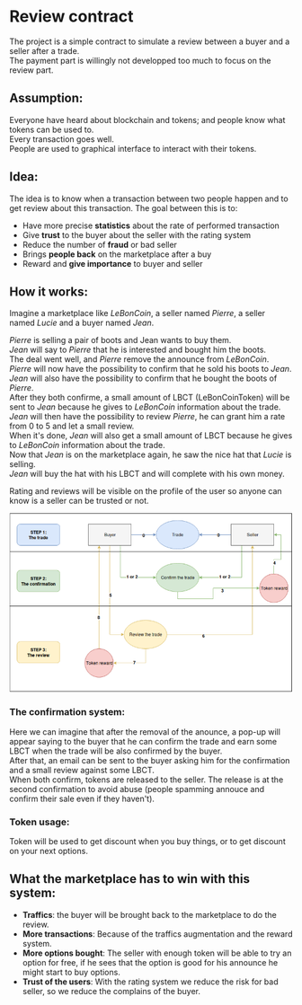 # Review contract

The project is a simple contract to simulate a review between a buyer and a seller after a trade.<br />
The payment part is willingly not developped too much to focus on the review part.<br />

## Assumption:

Everyone have heard about blockchain and tokens; and people know what tokens can be used to.<br />
Every transaction goes well.<br />
People are used to graphical interface to interact with their tokens.

## Idea:

The idea is to know when a transaction between two people happen and to get review about this transaction.
The goal between this is to:
- Have more precise **statistics** about the rate of performed transaction
- Give **trust** to the buyer about the seller with the rating system
- Reduce the number of **fraud** or bad seller
- Brings **people back** on the marketplace after a buy
- Reward and **give importance** to buyer and seller

## How it works:

Imagine a marketplace like *LeBonCoin*, a seller named *Pierre*, a seller named *Lucie* and a buyer named *Jean*.

*Pierre* is selling a pair of boots and Jean wants to buy them.<br />
*Jean* will say to *Pierre* that he is interested and bought him the boots.<br />
The deal went well, and *Pierre* remove the announce from *LeBonCoin*.<br />
*Pierre* will now have the possibility to confirm that he sold his boots to *Jean*.<br />
*Jean* will also have the possibility to confirm that he bought the boots of *Pierre*.<br />
After they both confirme, a small amount of LBCT (LeBonCoinToken) will be sent to *Jean* because he gives to *LeBonCoin* information about the trade.<br />
*Jean* will then have the possibility to review *Pierre*, he can grant him a rate from 0 to 5 and let a small review.<br />
When it's done, *Jean* will also get a small amount of LBCT because he gives to *LeBonCoin* information about the trade.<br />
Now that *Jean* is on the marketplace again, he saw the nice hat that *Lucie* is selling.<br />
*Jean* will buy the hat with his LBCT and will complete with his own money.<br />

Rating and reviews will be visible on the profile of the user so anyone can know is a seller can be trusted or not.

![Alt text](images/Review_contract_diagram.png?raw=true "Diagram")

### The confirmation system:

Here we can imagine that after the removal of the anounce, a pop-up will appear saying to the buyer that he can confirm the trade and earn some LBCT when the trade will be also confirmed by the buyer.<br />
After that, an email can be sent to the buyer asking him for the confirmation and a small review against some LBCT.<br />
When both confirm, tokens are released to the seller. The release is at the second confirmation to avoid abuse (people spamming annouce and confirm their sale even if they haven't).<br />

### Token usage:

Token will be used to get discount when you buy things, or to get discount on your next options.

## What the marketplace has to win with this system:

- **Traffics**: the buyer will be brought back to the marketplace to do the review.
- **More transactions**: Because of the traffics augmentation and the reward system.
- **More options bought**: The seller with enough token will be able to try an option for free, if he sees that the option is good for his announce he might start to buy options.
- **Trust of the users**: With the rating system we reduce the risk for bad seller, so we reduce the complains of the buyer.

